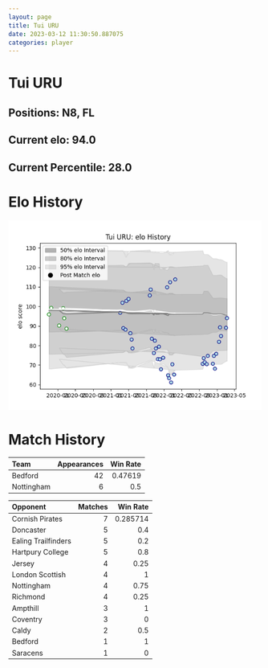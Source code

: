 ```yaml
---  
layout: page  
title: Tui URU  
date: 2023-03-12 11:30:50.887075  
categories: player  
---
```

# Tui URU

## Positions: N8, FL

## Current elo: 94.0

## Current Percentile: 28.0

# Elo History


![elo history](history_TuiURU.png)
# Match History


| Team       |   Appearances |   Win Rate |
|:-----------|--------------:|-----------:|
| Bedford    |            42 |    0.47619 |
| Nottingham |             6 |    0.5     |

| Opponent            |   Matches |   Win Rate |
|:--------------------|----------:|-----------:|
| Cornish Pirates     |         7 |   0.285714 |
| Doncaster           |         5 |   0.4      |
| Ealing Trailfinders |         5 |   0.2      |
| Hartpury College    |         5 |   0.8      |
| Jersey              |         4 |   0.25     |
| London Scottish     |         4 |   1        |
| Nottingham          |         4 |   0.75     |
| Richmond            |         4 |   0.25     |
| Ampthill            |         3 |   1        |
| Coventry            |         3 |   0        |
| Caldy               |         2 |   0.5      |
| Bedford             |         1 |   1        |
| Saracens            |         1 |   0        |